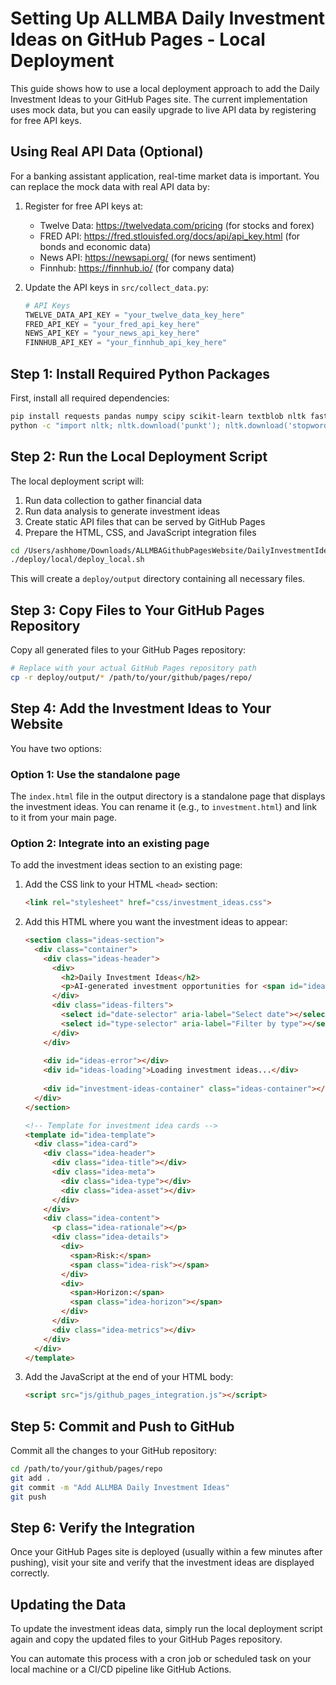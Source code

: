 # Setting Up ALLMBA Daily Investment Ideas on GitHub Pages - Local Deployment

This guide shows how to use a local deployment approach to add the Daily Investment Ideas to your GitHub Pages site. The current implementation uses mock data, but you can easily upgrade to live API data by registering for free API keys.

## Using Real API Data (Optional)

For a banking assistant application, real-time market data is important. You can replace the mock data with real API data by:

1. Register for free API keys at:
   - Twelve Data: https://twelvedata.com/pricing (for stocks and forex)
   - FRED API: https://fred.stlouisfed.org/docs/api/api_key.html (for bonds and economic data)
   - News API: https://newsapi.org/ (for news sentiment)
   - Finnhub: https://finnhub.io/ (for company data)

2. Update the API keys in `src/collect_data.py`:
   ```python
   # API Keys
   TWELVE_DATA_API_KEY = "your_twelve_data_key_here"
   FRED_API_KEY = "your_fred_api_key_here"
   NEWS_API_KEY = "your_news_api_key_here"
   FINNHUB_API_KEY = "your_finnhub_api_key_here"
   ```

## Step 1: Install Required Python Packages

First, install all required dependencies:

```bash
pip install requests pandas numpy scipy scikit-learn textblob nltk fastapi uvicorn pydantic python-dotenv newsapi-python pytrends finnhub-python
python -c "import nltk; nltk.download('punkt'); nltk.download('stopwords'); nltk.download('wordnet')"
```

## Step 2: Run the Local Deployment Script

The local deployment script will:
1. Run data collection to gather financial data
2. Run data analysis to generate investment ideas
3. Create static API files that can be served by GitHub Pages
4. Prepare the HTML, CSS, and JavaScript integration files

```bash
cd /Users/ashhome/Downloads/ALLMBAGithubPagesWebsite/DailyInvestmentIdeas
./deploy/local/deploy_local.sh
```

This will create a `deploy/output` directory containing all necessary files.

## Step 3: Copy Files to Your GitHub Pages Repository

Copy all generated files to your GitHub Pages repository:

```bash
# Replace with your actual GitHub Pages repository path
cp -r deploy/output/* /path/to/your/github/pages/repo/
```

## Step 4: Add the Investment Ideas to Your Website

You have two options:

### Option 1: Use the standalone page

The `index.html` file in the output directory is a standalone page that displays the investment ideas. You can rename it (e.g., to `investment.html`) and link to it from your main page.

### Option 2: Integrate into an existing page

To add the investment ideas section to an existing page:

1. Add the CSS link to your HTML `<head>` section:
   ```html
   <link rel="stylesheet" href="css/investment_ideas.css">
   ```

2. Add this HTML where you want the investment ideas to appear:
   ```html
   <section class="ideas-section">
     <div class="container">
       <div class="ideas-header">
         <div>
           <h2>Daily Investment Ideas</h2>
           <p>AI-generated investment opportunities for <span id="ideas-date-display">today</span></p>
         </div>
         <div class="ideas-filters">
           <select id="date-selector" aria-label="Select date"></select>
           <select id="type-selector" aria-label="Filter by type"></select>
         </div>
       </div>
       
       <div id="ideas-error"></div>
       <div id="ideas-loading">Loading investment ideas...</div>
       
       <div id="investment-ideas-container" class="ideas-container"></div>
     </div>
   </section>

   <!-- Template for investment idea cards -->
   <template id="idea-template">
     <div class="idea-card">
       <div class="idea-header">
         <div class="idea-title"></div>
         <div class="idea-meta">
           <div class="idea-type"></div>
           <div class="idea-asset"></div>
         </div>
       </div>
       <div class="idea-content">
         <p class="idea-rationale"></p>
         <div class="idea-details">
           <div>
             <span>Risk:</span>
             <span class="idea-risk"></span>
           </div>
           <div>
             <span>Horizon:</span>
             <span class="idea-horizon"></span>
           </div>
         </div>
         <div class="idea-metrics"></div>
       </div>
     </div>
   </template>
   ```

3. Add the JavaScript at the end of your HTML body:
   ```html
   <script src="js/github_pages_integration.js"></script>
   ```

## Step 5: Commit and Push to GitHub

Commit all the changes to your GitHub repository:

```bash
cd /path/to/your/github/pages/repo
git add .
git commit -m "Add ALLMBA Daily Investment Ideas"
git push
```

## Step 6: Verify the Integration

Once your GitHub Pages site is deployed (usually within a few minutes after pushing), visit your site and verify that the investment ideas are displayed correctly.

## Updating the Data

To update the investment ideas data, simply run the local deployment script again and copy the updated files to your GitHub Pages repository.

You can automate this process with a cron job or scheduled task on your local machine or a CI/CD pipeline like GitHub Actions.